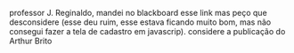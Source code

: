 professor J. Reginaldo, mandei no blackboard esse link mas peço que desconsidere (esse deu ruim, esse estava ficando muito bom, mas não consegui fazer a tela de cadastro em javascrip). considere a publicação do Arthur Brito 
